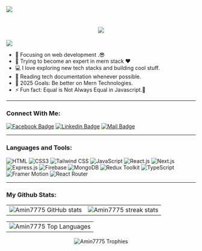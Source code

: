 <a href="https://www.facebook.com/profile.php?id=100012309390083">
<img src="https://i.ibb.co/0Zw8DCP/github-cover.jpg" />
</a>
<br />
<h1 align="center">
  <a href="https://git.io/typing-svg">
    <img src="https://readme-typing-svg.herokuapp.com/?lines=Hello,+There!+👋;This+is+AL+Amin....;Nice+to+meet+you!&center=true&size=30">
  </a>
</h1>

![](https://komarev.com/ghpvc/?username=amin7775&color=brightgreen)

- 🔭 Focusing on web development .😎
- 🌱 Trying to become an expert in mern stack ❤
- 💻 I love exploring new tech stacks and building cool stuff.
- 📰 Reading tech documentation whenever possible.
- 🥅 2025 Goals: Be better on Mern Technologies.
- ⚡ Fun fact: Equal is Not Always Equal in Javascript.🤣

---

### Connect With Me:

[![Facebook Badge](https://img.shields.io/badge/Facebook-1877F2?style=for-the-badge&logo=facebook&logoColor=white)](https://www.facebook.com/profile.php?id=100012309390083)
[![Linkedin Badge](https://img.shields.io/badge/LinkedIn-0077B5?style=for-the-badge&logo=linkedin&logoColor=white)](https://www.linkedin.com/in/amin77589/)
[![Mail Badge](https://img.shields.io/badge/Gmail-D14836?style=for-the-badge&logo=gmail&logoColor=white)](mailto:amin777589@gmail.com)

---

### Languages and Tools:

![HTML](https://img.shields.io/badge/HTML5-E34F26?style=flat-square&logo=html5&logoColor=white)
![CSS3](https://img.shields.io/badge/CSS3-1572B6?style=flat-square&logo=css3&logoColor=white)
![Tailwind CSS](https://img.shields.io/badge/Tailwind%20CSS-0ea5e9?style=flat-square&logo=tailwindcss&logoColor=white)
![JavaScript](https://img.shields.io/badge/JavaScript-F7DF1E?style=flat-square&logo=javascript&logoColor=black)
![React.js](https://img.shields.io/badge/React.js-61DAFB?style=flat-square&logo=react&logoColor=black)
![Next.js](https://img.shields.io/badge/Next.js-000000?style=flat-square&logo=nextdotjs&logoColor=white)
![Express.js](https://img.shields.io/badge/Express.js-ffffff?style=flat-square&logo=express&logoColor=000000)
![Firebase](https://img.shields.io/badge/Firebase-FFCA28?style=flat-square&logo=firebase&logoColor=black)
![MongoDB](https://img.shields.io/badge/MongoDB-47A248?style=flat-square&logo=mongodb&logoColor=white)
![Redux Toolkit](https://img.shields.io/badge/Redux%20Toolkit-593D88?style=flat-square&logo=redux&logoColor=white)
![TypeScript](https://img.shields.io/badge/TypeScript-3178C6?style=flat-square&logo=typescript&logoColor=white)
![Framer Motion](https://img.shields.io/badge/Framer%20Motion-000000?style=flat-square&logo=framer&logoColor=white)
![React Router](https://img.shields.io/badge/React%20Router-ca4245?style=flat-square&logo=reactrouter&logoColor=white)

---

### My Github Stats:
<!--
<div align="center">
  <table>
    <tr>
      <td>
        <img src="https://github-readme-stats.vercel.app/api?username=amin7775&show_icons=true&include_all_commits=true&theme=algolia" alt="Al Amin's 2024 status" width="100%" />
      </td>
      <td>
        <img src="https://github-readme-streak-stats.herokuapp.com/?user=amin7775&theme=algolia" alt="amin7775" width="100%" />
      </td>
    </tr>
  </table>
</div>
-->
<div align="center">
  <table>
    <tr>
      <td>
        <img align="center" src="https://github-readme-stats.vercel.app/api?username=Amin7775&show_icons=true&theme=dark&hide_border=true&locale=en" alt="Amin7775 GitHub stats" />
      </td>
      <td>
        <img align="center" src="https://streak-stats.demolab.com?user=Amin7775&theme=dark&hide_border=true" alt="Amin7775 streak stats" />
      </td>
    </tr>
  </table>

 <table>
   <tr>
     <td>
    <img
      src="https://github-readme-stats.vercel.app/api/top-langs?username=Amin7775&show_icons=true&locale=en&layout=compact&theme=dark&hide_border=true"
      alt="Amin7775 Top Languages"
    />
       </td>
    </tr>
 </table>

  <p>
    <img src="https://github-profile-trophy.vercel.app/?username=Amin7775&theme=dark&no-frame=true" alt="Amin7775 Trophies" />
  </p>
</div>


